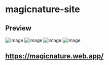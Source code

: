 # magicnature-site

## Preview

![image](https://user-images.githubusercontent.com/54703843/133791926-77c64664-5e7a-4e4a-866d-2646218e8135.png)
![image](https://user-images.githubusercontent.com/54703843/133792294-35aee5d4-12fd-4920-8db9-fd9f9a0c949b.png)
![image](https://user-images.githubusercontent.com/54703843/133792001-885ed1da-83a8-42c3-8ed5-28a036fe2908.png)
![image](https://user-images.githubusercontent.com/54703843/133792091-3c80fa4a-3782-471d-999d-566bdc44d15f.png)

## https://magicnature.web.app/
